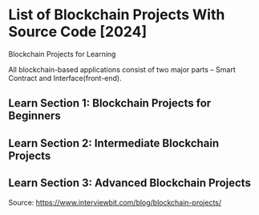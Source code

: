 # List of Blockchain Projects With Source Code [2024]
Blockchain Projects for Learning

All blockchain-based applications consist of two major parts – Smart Contract and Interface(front-end). 

## Learn Section 1: Blockchain Projects for Beginners

## Learn Section 2: Intermediate Blockchain Projects

## Learn Section 3: Advanced Blockchain Projects

Source: https://www.interviewbit.com/blog/blockchain-projects/
